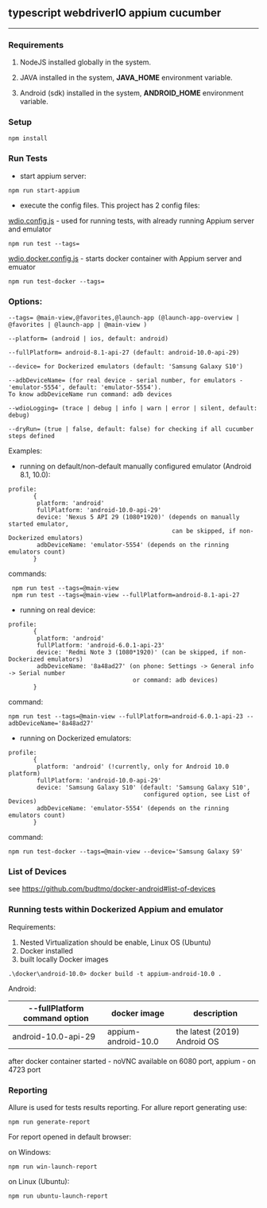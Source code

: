 
## typescript webdriverIO appium cucumber
---


### Requirements

1. NodeJS installed globally in the system.

2. JAVA installed in the system, **JAVA_HOME** environment variable.

3. Android (sdk) installed in the system, **ANDROID_HOME** environment variable.


### Setup

```
npm install
```

### Run Tests

* start appium server:

```
npm run start-appium
```

* execute the config files. This project has 2 config files:

[wdio.config.js](config/wdio.conf.js) - used for running tests, with already running Appium server
and emulator

```
npm run test --tags=
```

[wdio.docker.config.js](config/wdio.docker.conf.js) - starts docker container with Appium server and emuator

```
npm run test-docker --tags=
```

### Options:
```
--tags= @main-view,@favorites,@launch-app (@launch-app-overview | @favorites | @launch-app | @main-view )

--platform= (android | ios, default: android)

--fullPlatform= android-8.1-api-27 (default: android-10.0-api-29)

--device= for Dockerized emulators (default: 'Samsung Galaxy S10')

--adbDeviceName= (for real device - serial number, for emulators - 'emulator-5554', default: 'emulator-5554').
To know adbDeviceName run command: adb devices

--wdioLogging= (trace | debug | info | warn | error | silent, default: debug)

--dryRun= (true | false, default: false) for checking if all cucumber steps defined
```

Examples:

* running on default/non-default manually configured emulator (Android 8.1, 10.0):
```
profile:
       {
        platform: 'android'
        fullPlatform: 'android-10.0-api-29'
        device: 'Nexus 5 API 29 (1080*1920)' (depends on manually started emulator,
                                              can be skipped, if non-Dockerized emulators)
        adbDeviceName: 'emulator-5554' (depends on the rinning emulators count)
       }
```

commands:
```
 npm run test --tags=@main-view
 npm run test --tags=@main-view --fullPlatform=android-8.1-api-27
```

* running on real device:
```
profile:
       {
        platform: 'android'
        fullPlatform: 'android-6.0.1-api-23'
        device: 'Redmi Note 3 (1080*1920)' (can be skipped, if non-Dockerized emulators)
        adbDeviceName: '8a48ad27' (on phone: Settings -> General info -> Serial number
                                   or command: adb devices)
       }
```

command:
```
npm run test --tags=@main-view --fullPlatform=android-6.0.1-api-23 --adbDeviceName='8a48ad27'
```

* running on Dockerized emulators:
```
profile:
       {
        platform: 'android' (!currently, only for Android 10.0 platform)
        fullPlatform: 'android-10.0-api-29'
        device: 'Samsung Galaxy S10' (default: 'Samsung Galaxy S10',
                                      configured option, see List of Devices)
        adbDeviceName: 'emulator-5554' (depends on the rinning emulators count)
       }
```

command:
```
npm run test-docker --tags=@main-view --device='Samsung Galaxy S9'
```

### List of Devices

see https://github.com/budtmo/docker-android#list-of-devices

### Running tests within Dockerized Appium and emulator

Requirements:

1. Nested Virtualization should be enable, Linux OS (Ubuntu)
2. Docker installed
3. built locally Docker images

```
.\docker\android-10.0> docker build -t appium-android-10.0 .

```

Android:

| --fullPlatform command option | docker image        | description                         |
| ----------------------------- | ------------------- | ----------------------------------- |
| android-10.0-api-29           | appium-android-10.0 | the latest (2019) Android OS        |

after docker container started - noVNC available on 6080 port, appium - on 4723 port


### Reporting

Allure is used for tests results reporting. For allure report generating use:

```
npm run generate-report
```

For report opened in default browser:

on Windows:

```
npm run win-launch-report
```

on Linux (Ubuntu):

```
npm run ubuntu-launch-report
```